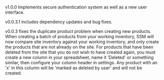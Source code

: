 v1.0.0 Implements secure authentication system as well as a new user interface.

v0.0.3.1 includes dependency updates and bug fixes.

v0.0.3 fixes the duplicate product problem when creating new products. When creating a batch of products from your working inventory,
SSM will now compare site inventory against your working inventory, and only create the products that are not already on the site.
For products that have been deleted from the site that you do not wish to have created again, you must create a new column in your
spreadsheet, name it 'Deleted' or something similar, then configure your column header in settings. Any product with an 'x' in this
column will be 'marked as deleted by user' and will not be created.
